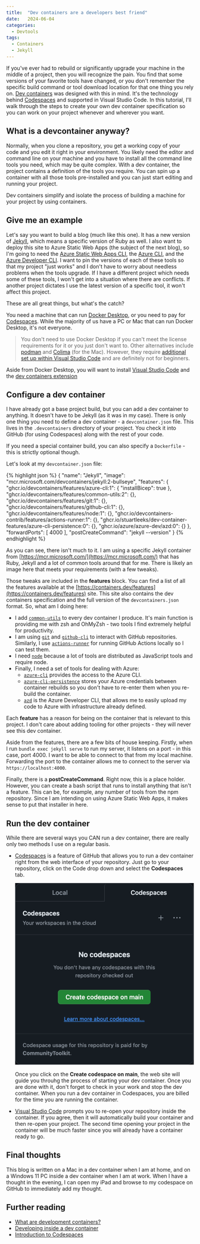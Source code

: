 ```yaml
---
title:  "Dev containers are a developers best friend"
date:   2024-06-04
categories:
  - Devtools
tags:
  - Containers
  - Jekyll
---
```


If you've ever had to rebuild or significantly upgrade your machine in the middle of a project, then you will recognize the pain.  You find that some versions of your favorite tools have changed, or you don't remember the specific build command or tool download location for that one thing you rely on.  [Dev containers](https://containers.dev) was designed with this in mind.  It's the technology behind [Codespaces](https://github.com/features/codespaces) and supported in Visual Studio Code.  In this tutorial, I'll walk through the steps to create your own dev container specification so you can work on your project whenever and wherever you want.

<!-- more -->

## What is a devcontainer anyway?

Normally, when you clone a repository, you get a working copy of your code and you edit it right in your environment.  You likely need the editor and command line on your machine and you have to install all the command line tools you need, which may be quite complex.  With a dev container, the project contains a definition of the tools you require.  You can spin up a container with all those tools pre-installed and you can just start editing and running your project.

Dev containers simplify and isolate the process of building a machine for your project by using containers.

## Give me an example

Let's say you want to build a blog (much like this one).  It has a new version of [Jekyll](https://jekyllrb.com/docs), which means a specific version of Ruby as well.  I also want to deploy this site to Azure Static Web Apps (the subject of the next blog), so I'm going to need the [Azure Static Web Apps CLI](https://azure.github.io/static-web-apps-cli), the [Azure CLI](https://learn.microsoft.com/cli/azure/install-azure-cli), and the [Azure Developer CLI](https://learn.microsoft.com/azure/developer/azure-developer-cli/overview).  I want to pin the versions of each of these tools so that my project "just works" and I don't have to worry about needless problems when the tools upgrade. If I have a different project which needs some of these tools, I won't get into a situation where there are conflicts.  If another project dictates I use the latest version of a specific tool, it won't affect this project.

These are all great things, but what's the catch?

You need a machine that can run [Docker Desktop](https://www.docker.com/products/docker-desktop/), or you need to pay for [Codespaces](https://github.com/features/codespaces).  While the majority of us have a PC or Mac that can run Docker Desktop, it's not everyone.

> You don't need to use Docker Desktop if you can't meet the license requirements for it or you just don't want to.  Other alternatives include [podman](https://podman.io/) and [Colima](https://github.com/abiosoft/colima) (for the Mac).  However, they require [additional set up within Visual Studio Code](https://code.visualstudio.com/remote/advancedcontainers/docker-options) and are definitely not for beginners.

Aside from Docker Desktop, you will want to install [Visual Studio Code](https://code.visualstudio.com) and the [dev containers extension](https://marketplace.visualstudio.com/items?itemName=ms-vscode-remote.remote-containers)

## Configure a dev container

I have already got a base project build, but you can add a dev container to anything.  It doesn't have to be Jekyll (as it was in my case).  There is only one thing you need to define a dev container - a `devcontainer.json` file.  This lives in the `.devcontainers` directory of your project.  You check it into GitHub (for using Codespaces) along with the rest of your code.

If you need a special container build, you can also specify a `Dockerfile` - this is strictly optional though.

Let's look at my `devcontainer.json` file:

{% highlight json %}
{
    "name": "Jekyll",
    "image": "mcr.microsoft.com/devcontainers/jekyll:2-bullseye",
    "features": {
        "ghcr.io/devcontainers/features/azure-cli:1": {
            "installBicep": true
        },
        "ghcr.io/devcontainers/features/common-utils:2": {},
        "ghcr.io/devcontainers/features/git:1": {},
        "ghcr.io/devcontainers/features/github-cli:1": {},
        "ghcr.io/devcontainers/features/node:1": {},
        "ghcr.io/devcontainers-contrib/features/actions-runner:1": {},
        "ghcr.io/stuartleeks/dev-container-features/azure-cli-persistence:0": {},
        "ghcr.io/azure/azure-dev/azd:0": {}
    },
    "forwardPorts": [ 4000 ],
    "postCreateCommand": "jekyll --version"
}
{% endhighlight %}

As you can see, there isn't much to it.  I am using a specific Jekyll container from [https://mcr.microsoft.com/](https://mcr.microsoft.com/) that has Ruby, Jekyll and a lot of common tools around that for me.  There is likely an image here that meets your requirements (with a few tweaks).

Those tweaks are included in the **features** block.  You can find a list of all the features available at the [https://containers.dev/features](https://containers.dev/features) site.  This site also contains the dev containers specification and the full version of the `devcontainers.json` format.  So, what am I doing here:

* I add [`common-utils`](https://github.com/devcontainers/features/tree/main/src/common-utils) to every dev container I produce.  It's main function is providing me with zsh and OhMyZsh - two tools I find extremely helpful for productivity.
* I am using [`git`](https://github.com/devcontainers/features/tree/main/src/git) and [`github-cli`](https://github.com/devcontainers/features/tree/main/src/github-cli) to interact with GitHub repositories.  Similarly, I use [`actions-runner`](https://github.com/devcontainers-contrib/features/tree/main/src/actions-runner) for running GitHub Actions locally so I can test them.
* I need [`node`](https://github.com/devcontainers/features/tree/main/src/node) because a lot of tools are distributed as JavaScript tools and require node.
* Finally, I need a set of tools for dealing with Azure:
  * [`azure-cli`](https://github.com/devcontainers/features/tree/main/src/azure-cli) provides the access to the Azure CLI.
  * [`azure-cli-persistence`](https://github.com/stuartleeks/dev-container-features) stores your Azure credentials between container rebuilds so you don't have to re-enter them when you re-build the container.
  * [`azd`](https://github.com/azure/azure-dev/tree/main/ext/devcontainer/src/azd) is the Azure Developer CLI, that allows me to easily upload my code to Azure with infrastructure already defined.

Each **feature** has a reason for being on the container that is relevant to this project.  I don't care about adding tooling for other projects - they will never see this dev container.

Aside from the features, there are a few bits of house keeping.  Firstly, when I run `bundle exec jekyll serve` to run my server, it listens on a port - in this case, port 4000.  I want to be able to connect to that from my local machine.  Forwarding the port to the container allows me to connect to the server via `https://localhost:4000`.  

Finally, there is a **postCreateCommand**.  Right now, this is a place holder.  However, you can create a bash script that runs to install anything that isn't a feature.  This can be, for example, any number of tools from the npm repository.  Since I am intending on using Azure Static Web Apps, it makes sense to put that installer in here.

## Run the dev container

While there are several ways you CAN run a dev container, there are really only two methods I use on a regular basis.

* [Codespaces](https://github.com/features/codespaces) is a feature of GitHub that allows you to run a dev container right from the web interface of your repository.  Just go to your repository, click on the Code drop down and select the **Codespaces** tab.

  ![Screen shot of the Codespaces initializer](/assets/images/2024/2024-06-04-codespaces.png)

  Once you click on the **Create codespace on main**, the web site will guide you throuhg the process of starting your dev container.  Once you are done with it, don't forget to check in your work and stop the dev container.  When you run a dev container in Codespaces, you are billed for the time you are running the container.

* [Visual Studio Code](https://code.visualstudio.com/docs/devcontainers/tutorial) prompts you to re-open your repository inside the container.  If you agree, then it will automatically build your container and then re-open your project.  The second time opening your project in the container will be much faster since you will already have a container ready to go.

## Final thoughts

This blog is written on a Mac in a dev container when I am at home, and on a Windows 11 PC inside a dev container when I am at work.  When I have a thought in the evening, I can open my iPad and browse to my codespace on GitHub to immediately add my thought.  

## Further reading

* [What are development containers?](https://containers.dev/)
* [Developing inside a dev container](https://code.visualstudio.com/docs/devcontainers/containers)
* [Introduction to Codespaces](https://github.com/features/codespaces)
